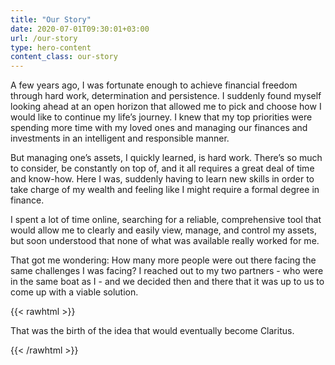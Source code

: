 ```yaml
---
title: "Our Story"
date: 2020-07-01T09:30:01+03:00
url: /our-story
type: hero-content
content_class: our-story
---
```

A few years ago, I was fortunate enough to achieve financial freedom through hard work, determination and persistence. I suddenly found myself looking ahead at an open horizon that allowed me to pick and choose how I would like to continue my life’s journey. I knew that my top priorities were spending more time with my loved ones and managing our finances and investments in an intelligent and responsible manner.

But managing one’s assets, I quickly learned, is hard work. There’s so much to consider, be constantly on top of, and it all requires a great deal of time and know-how. Here I was, suddenly having to learn new skills in order to take charge of my wealth and feeling like I might require a formal degree in finance.

I spent a lot of time online, searching for a reliable, comprehensive tool that would allow me to clearly and easily view, manage, and control my assets, but soon understood that none of what was available really worked for me.

That got me wondering: How many more people were out there facing the same challenges I was facing? I reached out to my two partners - who were in the same boat as I - and we decided then and there that it was up to us to come up with a viable solution.

{{< rawhtml >}}
<p class="is-bold">That was the birth of the idea that would eventually become <span class="is-green">Claritus.</span></p>
{{< /rawhtml >}}
